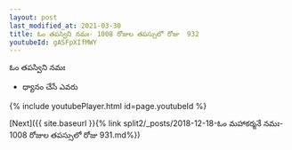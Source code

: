 ```yaml
---
layout: post
last_modified_at: 2021-03-30
title: ఓం తపస్విని నమః- 1008 రోజుల తపస్సులో రోజు  932
youtubeId: gASFpXIfMWY
---
```

 
 
 ఓం తపస్విని నమః  
 
 -  ధ్యానం చేసే ఎవరు 
 
  
 
  
 
 
 
 
 
 


{% include youtubePlayer.html id=page.youtubeId %}
 
[Next]({{ site.baseurl }}{% link  split2/_posts/2018-12-18-ఓం మహాకర్మనే నమః- 1008 రోజుల తపస్సులో రోజు  931.md%})
 
